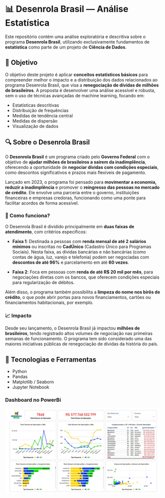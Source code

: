 # 📊 Desenrola Brasil — Análise Estatística

Este repositório contém uma análise exploratória e descritiva sobre o programa **Desenrola Brasil**, utilizando exclusivamente fundamentos de **estatística** como parte de um projeto de **Ciência de Dados**.

## 🧠 Objetivo

O objetivo deste projeto é aplicar **conceitos estatísticos básicos** para compreender melhor o impacto e a distribuição dos dados relacionados ao programa Desenrola Brasil, que visa a **renegociação de dívidas de milhões de brasileiros**. A proposta é desenvolver uma análise acessível e robusta, sem o uso de técnicas avançadas de machine learning, focando em:

- Estatísticas descritivas  
- Distribuição de frequências  
- Medidas de tendência central  
- Medidas de dispersão  
- Visualização de dados  

## 🔍 Sobre o Desenrola Brasil

O **Desenrola Brasil** é um programa criado pelo **Governo Federal** com o objetivo de **ajudar milhões de brasileiros a saírem da inadimplência**, oferecendo a oportunidade de **negociar dívidas com condições especiais**, como descontos significativos e prazos mais flexíveis de pagamento.

Lançado em 2023, o programa foi pensado para **movimentar a economia, reduzir a inadimplência** e promover o **reingresso das pessoas no mercado de crédito**. Ele envolve uma parceria entre o governo, instituições financeiras e empresas credoras, funcionando como uma ponte para facilitar acordos de forma acessível.

### 🧾 Como funciona?

O Desenrola Brasil é dividido principalmente em **duas faixas de atendimento**, com critérios específicos:

- **Faixa 1**: Destinada a pessoas com **renda mensal de até 2 salários mínimos** ou inscritas no **CadÚnico** (Cadastro Único para Programas Sociais). Nesta faixa, as dívidas bancárias e não bancárias (como contas de água, luz, varejo e telefonia) podem ser negociadas com **descontos de até 96%** e parcelamento em até **60 vezes**.
  
- **Faixa 2**: Foca em pessoas com **renda de até R$ 20 mil por mês**, para negociações diretas com os bancos, que oferecem condições especiais para regularização de débitos.

Além disso, o programa também possibilita a **limpeza do nome nos birôs de crédito**, o que pode abrir portas para novos financiamentos, cartões ou financiamentos habitacionais, por exemplo.

### 📈 Impacto

Desde seu lançamento, o Desenrola Brasil já impactou **milhões de brasileiros**, tendo registrado altos volumes de negociação nas primeiras semanas de funcionamento. O programa tem sido considerado uma das maiores iniciativas públicas de renegociação de dívidas da história do país.


## 🧰 Tecnologias e Ferramentas

- Python  
- Pandas  
- Matplotlib / Seaborn  
- Jupyter Notebook 

### Dashboard no PowerBi

[<img src="/imagens/dash.jpg">](https://app.powerbi.com/view?r=eyJrIjoiYWZhYTdiZjUtYWEyMy00NmU0LTk3ZWUtNzJlMzljZmVkZjg5IiwidCI6IjZjY2E5MGExLTkzYTAtNDNlYS05YTA0LTZjZDU3MmFiZjlmMCJ9)




